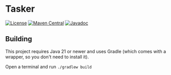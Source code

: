 # Tasker

[![License](https://img.shields.io/github/license/PrimordialMoros/Tasker?color=blue&style=flat-square)](LICENSE)
[![Maven Central](https://img.shields.io/maven-central/v/me.moros/tasker-core?style=flat-square)](https://search.maven.org/artifact/me.moros/tasker-core)
[![Javadoc](https://img.shields.io/badge/docs-javadocs-informational?style=flat-square)](https://javadoc.io/doc/me.moros/tasker-core)

## Building

This project requires Java 21 or newer and uses Gradle (which comes with a wrapper, so you don't need to install it).

Open a terminal and run `./gradlew build`
